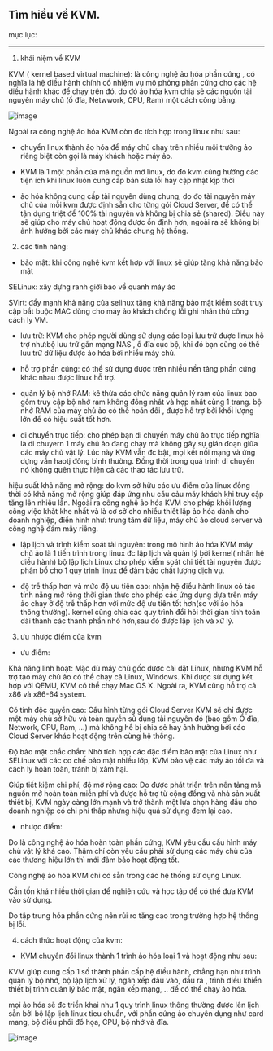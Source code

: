 Tìm hiểu về KVM.
--------------------------------
mục lục:





----------------------------------------------
1. khái niệm về KVM

KVM ( kernel based virtual machine): là công nghệ ảo hóa phần cứng , có nghĩa là hệ điều hành chính cố nhiệm vụ mô phỏng phần cứng cho các hệ diều hành khác để chạy trên đó. do đó ảo hóa kvm chia sẻ các nguồn tài nguyên máy chủ (ổ đĩa, Netwwork, CPU, Ram) một cách công bằng.

![image](https://user-images.githubusercontent.com/95491130/180940901-ccc6b93a-4708-4379-82e4-bb07057e232a.png)

Ngoài ra công nghệ ảo hóa KVM còn đc tích hợp trong linux như sau:

- chuyển linux thành ảo hóa để máy chủ chạy trên nhiều môi trường ảo riêng biệt còn gọi là máy khách hoặc máy ảo.

- KVM là 1 một phần của mã nguồn mở linux, do đó kvm cũng hưởng các tiện ích khi linux luôn cung cấp bản sửa lỗi hay cập nhật kịp thời

- ảo hóa không cung cấp tài nguyên dùng chung, do đo tài nguyên máy chủ của mỗi kvm được định sẵn cho từng gói Cloud Server, để có thể tận dụng triệt để 100% tài nguyên và không bị chia sẻ (shared). Điều này sẽ giúp cho máy chủ hoạt động được ổn định hơn, ngoài ra sẽ không bị ảnh hưởng bởi các máy chủ khác chung hệ thống.

2. các tính năng:

- bảo mật: khi công nghệ kvm kết hợp với linux sẽ giúp tăng khả năng bảo mật

SELinux: xây dựng ranh giới bảo về quanh máy ảo

SVirt: đẩy mạnh khả năng của selinux tăng khả năng bảo mật kiểm soát truy cập bắt buộc MAC dùng cho máy ảo khách chống lỗi ghi nhãn thủ công cách ly VM.

- lưu trữ: KVM cho phép người dùng sử dụng các loại lưu trữ được linux hỗ trợ như:bộ lưu trữ gắn mạng NAS , ổ đĩa cục bộ, khi đó bạn cũng có thể luu trữ dữ liệu được ảo hóa bởi nhiều máy chủ.

- hỗ trợ phần cúng: có thể sử dụng được trên nhiều nền tảng phần cứng khác nhau được linux hỗ trợ.

- quản lý bộ nhớ RAM: kê thừa các chức năng quản lý ram của linux bao gồm truy cập bộ nhớ ram không đồng nhất và hợp nhất cùng 1 trang. bộ nhớ RAM của máy chủ ảo có thể hoán đổi , được hỗ trợ bởi khối lượng lớn để có hiệu suất tốt hơn.

- di chuyển trục tiếp: cho phép bạn di chuyển máy chủ ảo trực tiếp nghĩa là di chuyern 1 máy chủ ảo đang chạy mà không gây sự gián đoạn giữa các máy chủ vật lý. Lúc này KVM vẫn đc bật, mọi kết nối mạng và ứng dựng vẫn haotj đông bình thường. Đồng thời trong quá trình di chuyển nó không quên thực hiện cả các thao tác lưu trữ.

hiệu suất khả năng mở rộng: do kvm sở hữu các ưu điểm của linux đồng thời có khả năng mở rộng giúp đáp ứng nhu cầu cảu máy khách khi truy cập tăng lên nhiều lần. Ngoài ra công nghệ ảo hóa KVM cho phép khối lượng công việc khắt khe nhất và là cơ sở cho nhiều thiết lập ảo hóa dành cho doanh nghiệp, điển hình như: trung tâm dữ liệu, máy chủ ảo cloud server và công nghệ đám mây riêng.

- lập lịch và trình kiểm soát tài nguyên: trong mô hình ảo hóa KVM máy chủ ảo là 1 tiến trình trong linux đc lập lịch và quản lý bởi kernel( nhân hệ diều hành) bộ lập lịch Linux cho phép kiểm soát chi tiết tài nguyên được phân bổ cho 1 quy trình linux để đảm bảo chất lượng dịch vụ.

- độ trễ thấp hơn và mức độ ưu tiên cao: nhận hệ điều hành linux có tác tính năng mở rộng thời gian thực cho phép các ứng dụng dựa trên máy ảo chạy ở độ trễ thấp hơn với mức độ ưu tiên tốt hơn(so với ảo hóa thông thường). kernel cũng chia các quy trình đồi hỏi thời gian tính toán dài thành các thành phần nhỏ hơn,sau đó được lập lịch và xử lý.

3. ưu nhược điểm của kvm

- ưu điểm: 

Khả năng linh hoạt: Mặc dù máy chủ gốc được cài đặt Linux, nhưng KVM hỗ trợ tạo máy chủ ảo có thể chạy cả Linux, Windows. Khi được sử dụng kết hợp với QEMU, KVM có thể chạy Mac OS X. Ngoài ra, KVM cũng hỗ trợ cả x86 và x86-64 system.

Có tính độc quyền cao: Cấu hình từng gói Cloud Server KVM sẽ chỉ được một máy chủ sở hữu và toàn quyền sử dụng tài nguyên đó (bao gồm Ổ đĩa, Network, CPU, Ram, …) mà không hề bị chia sẻ hay ảnh hưởng bởi các Cloud Server khác hoạt động trên cùng hệ thống.

Độ bảo mật chắc chắn: Nhờ tích hợp các đặc điểm bảo mật của Linux như SELinux với các cơ chế bảo mật nhiều lớp, KVM bảo vệ các máy ảo tối đa và cách ly hoàn toàn, tránh bị xâm hại.

Giúp tiết kiệm chi phí, độ mở rộng cao: Do được phát triển trên nền tảng mã nguồn mở hoàn toàn miễn phí và được hỗ trợ từ cộng đồng và nhà sản xuất thiết bị, KVM ngày càng lớn mạnh và trở thành một lựa chọn hàng đầu cho doanh nghiệp có chi phí thấp nhưng hiệu quả sử dụng đem lại cao.

- nhược điểm:

Do là công nghệ ảo hóa hoàn toàn phần cứng, KVM yêu cầu cấu hình máy chủ vật lý khá cao. Thậm chí còn yêu cầu phải sử dụng các máy chủ của các thương hiệu lớn thì mới đảm bảo hoạt động tốt.

Công nghệ ảo hóa KVM chỉ có sẵn trong các hệ thống sử dụng Linux.

Cần tốn khá nhiều thời gian để nghiên cứu và học tập để có thể đưa KVM vào sử dụng.

Do tập trung hóa phần cứng nên rủi ro tăng cao trong trường hợp hệ thống bị lỗi.

4. cách thức hoạt động của kvm:

- KVM chuyển đổi linux thành 1 trình ảo hóa loại 1 và hoạt động như sau:

KVM giúp cung cấp 1 số thành phần cấp hệ điều hành, chẳng hạn như trình quản lý bộ nhớ, bộ lập lịch xử lý, ngăn xếp đàu vào, đầu ra , trình điều khiển thiết bị trình quản lý bảo mật, ngăn xếp mạng, .. để có thể chạy ảo hóa.

mọi ảo hóa sẽ đc triển khai nhu 1 quy trình linux thông thường được lên lịch sẵn bởi bộ lập lịch linux tieu chuẩn, với phần cứng ảo chuyên dụng như card mang, bộ điều phối đồ họa, CPU, bộ nhớ và đĩa.

![image](https://user-images.githubusercontent.com/95491130/180945531-a6bb7113-8498-4a73-9f24-b0b6c7eca447.png)



























